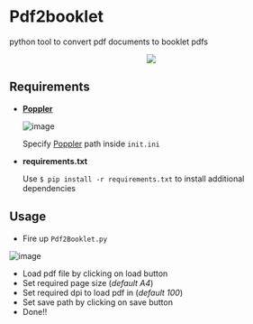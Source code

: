 # Pdf2booklet
python tool to convert pdf documents to booklet pdfs
<p align="center">
  <img src="https://helpx.adobe.com/acrobat/kb/print-booklets-acrobat-reader/_jcr_content/main-pars/image.img.png/booklet_v3.png"/>
</p>
 
## Requirements
- [**Poppler**](https://poppler.freedesktop.org/)

  ![image](https://user-images.githubusercontent.com/84170133/132122236-6f26f89e-7dc7-4ed4-a8f7-86fe26e3416f.png)
 
   Specify [Poppler](https://poppler.freedesktop.org/) path inside `init.ini`
 
 - **requirements.txt**

   Use `$ pip install -r requirements.txt` to install additional dependencies

## Usage
  
  - Fire up `Pdf2Booklet.py`
  
  ![image](https://user-images.githubusercontent.com/84170133/132122699-7046b915-9f7f-430e-9d82-cec0c17c10ee.png)
  
  - Load pdf file by clicking on load button
  - Set required page size (*default A4*)
  - Set required dpi to load pdf in (*default 100*)
  - Set save path by clicking on save button
  - Done!!

